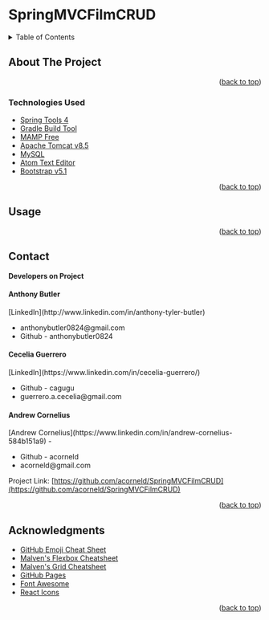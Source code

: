 # SpringMVCFilmCRUD

<!-- PROJECT LOGO -->



<!-- TABLE OF CONTENTS -->
<details>
  <summary>Table of Contents</summary>
  <ol>
    <li>
      <a href="#about-the-project">About The Project</a>
      <ul>
        <li><a href="#technologies-used">Technologies Used</a></li>
      </ul>
    </li>
  <ul>
    <li><a href="#usage">Usage</a></li>
  </ul>  
  <ul>
    <li><a href="#contact">Contact</a></li>
  </ul>

  <ul>
    <li><a href="#acknowledgments">Acknowledgments</a></li>
    </ul>
  </ol>
</details>



<!-- ABOUT THE PROJECT -->
## About The Project

<!--[![Product Name Screen Shot][product-screenshot]](https://example.com) -->






<p align="right">(<a href="#top">back to top</a>)</p>



### Technologies Used



* [Spring Tools 4](https://spring.io/tools)
* [Gradle Build Tool](https://gradle.org/install/)
* [MAMP Free](https://www.mamp.info/en/mac/)
* [Apache Tomcat v8.5](https://tomcat.apache.org/)
* [MySQL](https://www.mysql.com/)
* [Atom Text Editor](https://atom.io/)
* [Bootstrap v5.1](https://getbootstrap.com)


<p align="right">(<a href="#top">back to top</a>)</p>




## Usage



<p align="right">(<a href="#top">back to top</a>)</p>





## Contact

<strong>Developers on Project</strong>
<h4>Anthony Butler</h4>
[LinkedIn](http://www.linkedin.com/in/anthony-tyler-butler)
<ul>
<li>anthonybutler0824@gmail.com</li>
<li>Github - anthonybutler0824</li>
</ul>

<h4>Cecelia Guerrero</h4>
[LinkedIn](https://www.linkedin.com/in/cecelia-guerrero/)
<ul>
<li>Github - cagugu</li>
<li>guerrero.a.cecelia@gmail.com</li>
</ul>

<h4>Andrew Cornelius</h4>
[Andrew Cornelius](https://www.linkedin.com/in/andrew-cornelius-584b151a9) -
<ul>
<li>Github - acorneld</li>
<li>acorneld@gmail.com</li>
</ul>

Project Link: [https://github.com/acorneld/SpringMVCFilmCRUD](https://github.com/acorneld/SpringMVCFilmCRUD)

<p align="right">(<a href="#top">back to top</a>)</p>



<!-- ACKNOWLEDGMENTS -->
## Acknowledgments




* [GitHub Emoji Cheat Sheet](https://www.webpagefx.com/tools/emoji-cheat-sheet)
* [Malven's Flexbox Cheatsheet](https://flexbox.malven.co/)
* [Malven's Grid Cheatsheet](https://grid.malven.co/)
* [GitHub Pages](https://pages.github.com)
* [Font Awesome](https://fontawesome.com)
* [React Icons](https://react-icons.github.io/react-icons/search)

<p align="right">(<a href="#top">back to top</a>)</p>
